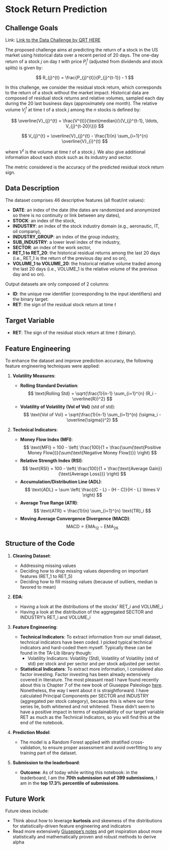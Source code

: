 # Stock Return Prediction

## Challenge Goals

Link: [Link to the Data Challenge by QRT HERE](https://challengedata.ens.fr/participants/challenges/23/)

The proposed challenge aims at predicting the return of a stock in the US market using historical data over a recent period of 20 days. The one-day return of a stock $j$ on day $t$ with price $P_j^t$ (adjusted from dividends and stock splits) is given by:

$$ R_{j}^{t} = \frac{P_{j}^{t}}{P_{j}^{t-1}} - 1 $$

In this challenge, we consider the residual stock return, which corresponds to the return of a stock without the market impact. Historical data are composed of residual stock returns and relative volumes, sampled each day during the 20 last business days (approximately one month). The relative volume $V_{j}^{t}$ at time $t$ of a stock $j$ among the $n$ stocks is defined by:

$$ \overline{V}_{j}^{t} = \frac{V^{t}}{\text{median}(\{V_{j}^{t-1}, \ldots, V_{j}^{t-20}\})} $$

$$ V_{j}^{t} = \overline{V}_{j}^{t} - \frac{1}{n} \sum_{i=1}^{n} \overline{V}_{i}^{t} $$

where $V^{t}$ is the volume at time $t$ of a stock $j$. We also give additional information about each stock such as its industry and sector.

The metric considered is the accuracy of the predicted residual stock return sign.

## Data Description

The dataset comprises 46 descriptive features (all float/int values):

- **DATE**: an index of the date (the dates are randomized and anonymized so there is no continuity or link between any dates),
- **STOCK**: an index of the stock,
- **INDUSTRY**: an index of the stock industry domain (e.g., aeronautic, IT, oil company),
- **INDUSTRY_GROUP**: an index of the group industry,
- **SUB_INDUSTRY**: a lower level index of the industry,
- **SECTOR**: an index of the work sector,
- **RET_1 to RET_20**: the historical residual returns among the last 20 days (i.e., RET_1 is the return of the previous day and so on),
- **VOLUME_1 to VOLUME_20**: the historical relative volume traded among the last 20 days (i.e., VOLUME_1 is the relative volume of the previous day and so on).

Output datasets are only composed of 2 columns:

- **ID**: the unique row identifier (corresponding to the input identifiers) and the binary target:
- **RET**: the sign of the residual stock return at time $t$

## Target Variable

- **RET**: The sign of the residual stock return at time $t$ (binary).

## Feature Engineering

To enhance the dataset and improve prediction accuracy, the following feature engineering techniques were applied:

1. **Volatility Measures**:
   - **Rolling Standard Deviation**:
     $$
     \text{Rolling Std} = \sqrt{\frac{1}{n-1} \sum_{i=1}^{n} (R_i - \overline{R})^2}
     $$
   - **Volatility of Volatility (Vol of Vol)** (std of std):
     $$
     \text{Vol of Vol} = \sqrt{\frac{1}{n-1} \sum_{i=1}^{n} (\sigma_i - \overline{\sigma})^2}
     $$

2. **Technical Indicators**:
   - **Money Flow Index (MFI)**:
     $$
     \text{MFI} = 100 - \left( \frac{100}{1 + \frac{\sum(\text{Positive Money Flow})}{\sum(\text{Negative Money Flow})}} \right)
     $$
   - **Relative Strength Index (RSI)**:
     $$
     \text{RSI} = 100 - \left( \frac{100}{1 + \frac{\text{Average Gain}}{\text{Average Loss}}} \right)
     $$
   - **Accumulation/Distribution Line (ADL)**:
     $$
     \text{ADL} = \sum \left( \frac{(C - L) - (H - C)}{H - L} \times V \right)
     $$
   - **Average True Range (ATR)**:
     $$
     \text{ATR} = \frac{1}{n} \sum_{i=1}^{n} \text{TR}_i
     $$
   - **Moving Average Convergence Divergence (MACD)**:
     $$
     \text{MACD} = \text{EMA}_{12} - \text{EMA}_{26}
     $$

## Structure of the Code

1. **Cleaning Dataset**:
   - Addressing missing values
   - Deciding how to drop missing values depending on important features (RET_1 to RET_5)
   - Deciding how to fill missing values (because of outliers, median is favored to mean)

2. **EDA**:
   - Having a look at the distributions of the stocks' RET_i and VOLUME_i
   - Having a look at the distribution of the aggregated SECTOR and INDUSTRY’s RET_i and VOLUME_i

3. **Feature Engineering**:
   - **Technical Indicators**: To extract information from our small dataset, technical indicators have been coded. I picked typical technical indicators and hard-coded them myself. Typically these can be found in the TA-Lib library though:
     - Volatility Indicators: Volatility (Std), Volatility of Volatility (std of std) per stock and per sector and per stock adjusted per sector.
   - **Statistical Indicators**: To extract more information, I considered also factor investing. Factor investing has been already extensively covered in literature. The most pleasant read I have found recently about this is Chapter 7 of the new book of Giuseppe Paleologo [here](https://www.dropbox.com/scl/fo/dcjs09n8o1n9who0vo4nl/AAPjHxg0j0CRJ5me1OKF7JE/NYU%20notes%20Giuseppe?rlkey=liz1nlorbnzzolzhyv88sp69u&e=1&dl=0). Nonetheless, the way I went about it is straightforward. I have calculated Principal Components per SECTOR and INDUSTRY (aggregated per stock category), because this is where our time series lie, both whitened and not whitened. These didn’t seem to have a positive impact in terms of explainability of our target variable RET as much as the Technical Indicators, so you will find this at the end of the notebook.

4. **Prediction Model**:
   - The model is a Random Forest applied with stratified cross-validation, to ensure proper assessment and avoid overfitting to any training part of the dataset.

5. **Submission to the leaderboard**:
   - **Outcome**: As of today while writing this notebook: in the leaderboard, I am the **70th submission out of 399 submissions**, I am in the **top 17.3% percentile of submissions**.

## Future Work

Future ideas include:
- Think about how to leverage **kurtosis** and skewness of the distributions for statistically-driven feature engineering and indicators
- Read more extensively [Giuseppe’s notes](https://www.dropbox.com/scl/fo/dcjs09n8o1n9who0vo4nl/AAPjHxg0j0CRJ5me1OKF7JE/NYU%20notes%20Giuseppe?rlkey=liz1nlorbnzzolzhyv88sp69u&e=1&dl=0) and get inspiration about more statistically and mathematically proven and robust methods to derive alpha


